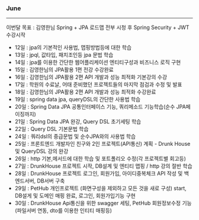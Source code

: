 ### June
---

이번달 목표 : 김영한님 Spring + JPA 로드맵 전부 시청 후 Spring Security + JWT 수강시작

- 12일 : jpa의 기본적인 사용법, 맵핑방법등에 대한 학습
- 13일 : jpql, 값타입, 패치조인등 jpa 문법 학습
- 14일 : jpa를 이용한 간단한 웹어플리케이션 엔티티구성과 비즈니스 로직 구현
- 15일 : 김영한님의 JPA활용 1편 전강 수강완료
- 16일 : 김영한님의 JPA활용 2편 API 개발과 성능 최적화 기본강의 수강
- 17일 : 학원의 수료날, 어태 준비했던 프로젝트들의 마지막 점검과 수정 및 발표
- 18일 : 김영한님의 JPA활용 2편 API 개발과 성능 최적화 수강완료
- 19일 : spring data jpa, queryDSL의 간단한 사용법 학습
- 20일 : Spring Data JPA 공통인터페이스 기능, 쿼리메소드 기능학습(순수 JPA페이징까지)
- 21일 : Spring Data JPA 완강, Query DSL 초기세팅 학습
- 22일 : Query DSL 기본문법 학습
- 24일 : 쿼리dsl의 중급문법 및 순수JPA와의 사용법 학습
- 25일 : 프론트엔드 개발자인 친구와 2인 프로젝트(API통신) 계획 - Drunk House 및 QueryDSL 강의 완강
- 26일 : http 기본,메서드에 대한 학습 및 포트폴리오 수정(각 프로젝트별 회고등)
- 27일 : DrunkHouse 프로젝트 시작, DB설계 및 엔티티 맵핑 / http 강의 절반 학습
- 28일 : DrunkHouse 프로젝트 로그인, 회원가입, 아이디중복체크 API 작성 및 백엔드서버, DB서버 구축
- 29일 : PetHub 개인프로젝트 (화면구성을 제외하고 모든 것을 새로 구성) start, DB설게 및 도메인 매핑 완료, 로그인, 회원가입기능 구현
- 30일 : DrunkHouse Api통신을 위한 swagger 세팅, PetHub 회원정보수정 기능(파일서버 연동, dto를 이용한 인티티 매핑등)

